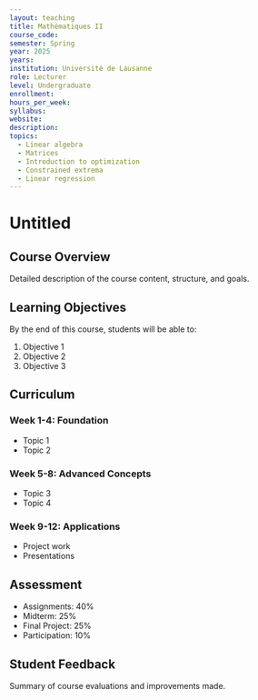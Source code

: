 ```yaml
---
layout: teaching
title: Mathématiques II
course_code: 
semester: Spring
year: 2025
years: 
institution: Université de Lausanne
role: Lecturer
level: Undergraduate
enrollment: 
hours_per_week: 
syllabus: 
website: 
description: 
topics:
  - Linear algebra
  - Matrices
  - Introduction to optimization
  - Constrained extrema
  - Linear regression
---
```


# Untitled

## Course Overview

Detailed description of the course content, structure, and goals.

## Learning Objectives

By the end of this course, students will be able to:

1. Objective 1
2. Objective 2
3. Objective 3

## Curriculum

### Week 1-4: Foundation
- Topic 1
- Topic 2

### Week 5-8: Advanced Concepts
- Topic 3
- Topic 4

### Week 9-12: Applications
- Project work
- Presentations

## Assessment

- Assignments: 40%
- Midterm: 25%
- Final Project: 25%
- Participation: 10%

## Student Feedback

Summary of course evaluations and improvements made.